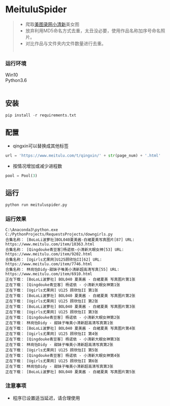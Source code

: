 # MeituluSpider

> - 爬取[美图录网小清新](https://www.meitulu.com/t/qingxin/)美女图
> - 放弃利用MD5命名方式去重，太丑没必要，使用作品名称加序号命名照片。
> - 对比作品与文件夹内文件数量进行去重。
<br><br/>

### 运行环境

Win10<br>
Python3.6<br>
<br/>

## 安装
```python
pip install -r requirements.txt
```

## 配置
- qingxin可以替换成其他标签
```python
url = 'https://www.meitulu.com/t/qingxin/' + str(page_num) + '.html'
```

- 按情况增加或减少进程数
```python
pool = Pool(3)
```

## 运行

```python
python run meituluspider.py
```


### 运行效果
```
C:\Anaconda3\python.exe C:/PythonProjects/RequestsProjects/downgirls.py
合集名称： [BoLoLi波萝社]BOL040夏美酱-白裙夏美写真图片[87] URL: https://www.meitulu.com/item/10363.html
合集名称： [Qingdouke青豆客]杨诺依-小清新大眼女神[53] URL: https://www.meitulu.com/item/9202.html
合集名称： [Ugirls尤果网]U125顾欣怡II[62] URL: https://www.meitulu.com/item/7746.html
合集名称： 林岗怡Didy-甜妹子唯美小清新超高清写真[55] URL: https://www.meitulu.com/item/6910.html
正在下载： [BoLoLi波萝社] BOL040 夏美酱 - 白裙夏美 写真图片第1张
正在下载： [Qingdouke青豆客] 杨诺依 - 小清新大眼女神第1张
正在下载： [Ugirls尤果网] U125 顾欣怡II 第1张
正在下载： [BoLoLi波萝社] BOL040 夏美酱 - 白裙夏美 写真图片第2张
正在下载： [Ugirls尤果网] U125 顾欣怡II 第2张
正在下载： [BoLoLi波萝社] BOL040 夏美酱 - 白裙夏美 写真图片第3张
正在下载： [Ugirls尤果网] U125 顾欣怡II 第3张
正在下载： [Qingdouke青豆客] 杨诺依 - 小清新大眼女神第2张
正在下载： 林岗怡Didy - 甜妹子唯美小清新超高清写真第1张
正在下载： [BoLoLi波萝社] BOL040 夏美酱 - 白裙夏美 写真图片第4张
正在下载： [Ugirls尤果网] U125 顾欣怡II 第4张
正在下载： [Qingdouke青豆客] 杨诺依 - 小清新大眼女神第3张
正在下载： 林岗怡Didy - 甜妹子唯美小清新超高清写真第2张
正在下载： [Ugirls尤果网] U125 顾欣怡II 第5张
正在下载： [Qingdouke青豆客] 杨诺依 - 小清新大眼女神第4张
正在下载： [Ugirls尤果网] U125 顾欣怡II 第6张
正在下载： 林岗怡Didy - 甜妹子唯美小清新超高清写真第3张
正在下载： [BoLoLi波萝社] BOL040 夏美酱 - 白裙夏美 写真图片第5张
```

### 注意事项
- 程序已设置适当延迟，请合理使用
